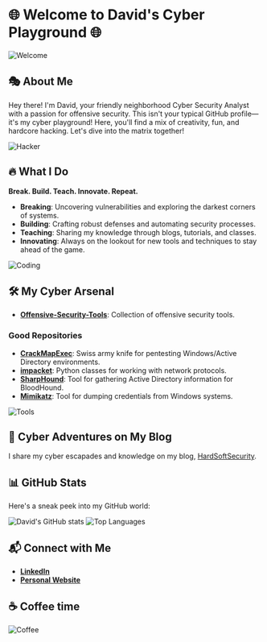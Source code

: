# 🌐 Welcome to David's Cyber Playground 🌐

![Welcome](https://media.giphy.com/media/v1.Y2lkPTc5MGI3NjExZWcwN2c1czc2MmNpaWpnbzJ0ZWMzaDRnYWwwanNiNWtmcHYwbTV5eSZlcD12MV9naWZzX3NlYXJjaCZjdD1n/B4dt6rXq6nABilHTYM/giphy.gif)

## 🎭 About Me

Hey there! I'm David, your friendly neighborhood Cyber Security Analyst with a passion for offensive security. This isn't your typical GitHub profile—it's my cyber playground! Here, you'll find a mix of creativity, fun, and hardcore hacking. Let's dive into the matrix together!

![Hacker](https://media.giphy.com/media/G6sJqVpD1U4jC/giphy.gif?cid=790b7611l79np4ik3epryvmrxd0wss72abfb2e2dbjh6nmne&ep=v1_gifs_search&rid=giphy.gif&ct=g)

## 🔥 What I Do

**Break. Build. Teach. Innovate. Repeat.**

- **Breaking**: Uncovering vulnerabilities and exploring the darkest corners of systems.
- **Building**: Crafting robust defenses and automating security processes.
- **Teaching**: Sharing my knowledge through blogs, tutorials, and classes.
- **Innovating**: Always on the lookout for new tools and techniques to stay ahead of the game.

![Coding](https://media.giphy.com/media/bk8UGCysurqC2gmJ0o/giphy.gif?cid=790b7611gs49wdzfcenxw068q2rv6n0uhtvzowqm34mh2wc0&ep=v1_gifs_search&rid=giphy.gif&ct=g)

## 🛠️ My Cyber Arsenal

- **[Offensive-Security-Tools](https://github.com/hardsoftsecurity/Offensive-Security-Tools)**: Collection of offensive security tools.

### Good Repositories

- **[CrackMapExec](https://github.com/byt3bl33d3r/CrackMapExec)**: Swiss army knife for pentesting Windows/Active Directory environments.
- **[impacket](https://github.com/SecureAuthCorp/impacket)**: Python classes for working with network protocols.
- **[SharpHound](https://github.com/BloodHoundAD/SharpHound3)**: Tool for gathering Active Directory information for BloodHound.
- **[Mimikatz](https://github.com/gentilkiwi/mimikatz)**: Tool for dumping credentials from Windows systems.

![Tools](https://media.giphy.com/media/75ZaxapnyMp2w/giphy.gif?cid=ecf05e47grfrzqs7sabj05hs9fci9n0qfhoz5smbzz0cifko&ep=v1_gifs_search&rid=giphy.gif&ct=g)

## 🌟 Cyber Adventures on My Blog

I share my cyber escapades and knowledge on my blog, [HardSoftSecurity](https://hardsoftsecurity.es).

## 📊 GitHub Stats

Here's a sneak peek into my GitHub world:

![David's GitHub stats](https://github-readme-stats.vercel.app/api?username=yourusername&show_icons=true&theme=radical)
![Top Languages](https://github-readme-stats.vercel.app/api/top-langs/?username=yourusername&layout=compact&theme=radical)

## 📬 Connect with Me

- **[LinkedIn](https://www.linkedin.com/in/david-de-maya-merras/)**
- **[Personal Website](https://hardsoftsecurity.es)**

## ☕ Coffee time

![Coffee](https://media.giphy.com/media/11Lz1Y4n1f2j96/giphy.gif?cid=ecf05e47hfevx7bpp3wa69j3pub1rtb4bl4jpa3obcs04h55&ep=v1_gifs_search&rid=giphy.gif&ct=g)

